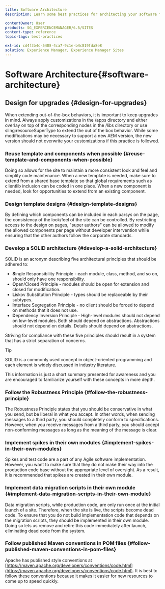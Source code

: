 ```yaml
---
title: Software Architecture
description: Learn some best practices for architecting your software for Adobe Experience Manager.

contentOwner: User
products: SG_EXPERIENCEMANAGER/6.5/SITES
content-type: reference
topic-tags: best-practices

exl-id: cd4f3b4c-5488-4ca7-9c1e-b4c819fda8e8
solution: Experience Manager, Experience Manager Sites
---
```

# Software Architecture{#software-architecture}

## Design for upgrades {#design-for-upgrades}

When extending out-of-the-box behaviors, it is important to keep upgrades in mind. Always apply customizations in the /apps directory and either overlay on top of the corresponding nodes in the /libs directory or use sling:resourceSuperType to extend the out of the box behavior. While some modifications may be necessary to support a new AEM version, the new version should not overwrite your customizations if this practice is followed.

### Reuse template and components when possible {#reuse-template-and-components-when-possible}

Doing so allows for the site to maintain a more consistent look and feel and simplify code maintenance. When a new template is needed, make sure to extend from a shared base template so that global requirements such as clientlib inclusion can be coded in one place. When a new component is needed, look for opportunities to extend from an existing component.

### Design template designs {#design-template-designs}

By defining which components can be included in each parsys on the page, the consistency of the look/feel of the site can be controlled. By restricting access to the design on pages, "super authors" can be allowed to modify the allowed components per page without developer intervention while ensuring that the other authors follow the corporate standards.

### Develop a SOLID architecture {#develop-a-solid-architecture}

SOLID is an acronym describing five architectural principles that should be adhered to:

* **S**ingle Responsibility Principle - each module, class, method, and so on, should only have one responsibility.
* **O**pen/Closed Principle - modules should be open for extension and closed for modification.
* **L**iskov Substitution Principle - types should be replaceable by their subtypes.
* **I**nterface Segregation Principle - no client should be forced to depend on methods that it does not use.
* **D**ependency Inversion Principle - High-level modules should not depend on low-level modules. Both should depend on abstractions. Abstractions should not depend on details. Details should depend on abstractions.

Striving for compliance with these five principles should result in a system that has a strict separation of concerns.

>[!TIP]
>
>SOLID is a commonly used concept in object-oriented programming and each element is widely discussed in industry literature.
>
>This information is just a short summary presented for awareness and you are encouraged to familiarize yourself with these concepts in more depth.

### Follow the Robustness Principle {#follow-the-robustness-principle}

The Robustness Principle states that you should be conservative in what you send, but be liberal in what you accept. In other words, when sending messages to a third party, you should completely conform to specifications. However, when you receive messages from a third party, you should accept non-conforming messages as long as the meaning of the message is clear.

### Implement spikes in their own modules {#implement-spikes-in-their-own-modules}

Spikes and test code are a part of any Agile software implementation. However, you want to make sure that they do not make their way into the production code base without the appropriate level of oversight. As a result, it is recommended that spikes are created in their own module.

### Implement data migration scripts in their own module {#implement-data-migration-scripts-in-their-own-module}

Data migration scripts, while production code, are only run once at the initial launch of a site. Therefore, when the site is live, the scripts become dead code. To ensure that you do not build implementation code that depends on the migration scripts, they should be implemented in their own module. Doing so lets us remove and retire this code immediately after launch, eliminating dead code from the system.

### Follow published Maven conventions in POM files {#follow-published-maven-conventions-in-pom-files}

Apache has published style conventions at [https://maven.apache.org/developers/conventions/code.html](https://maven.apache.org/developers/conventions/code.html). It is best to follow these conventions because it makes it easier for new resources to come up to speed quickly.

